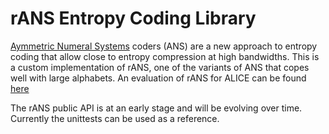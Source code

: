# rANS Entropy Coding Library

[Aymmetric Numeral Systems](https://arxiv.org/abs/1311.2540) coders (ANS) are a new approach to entropy coding that allow close to entropy compression at high bandwidths. This is a custom implementation of rANS, one of the variants of ANS that copes well with large alphabets. An evaluation of rANS for ALICE can be found [here](https://indico.cern.ch/event/773049/contributions/3474364/attachments/1936180/3208584/Layout.pdf) 

The rANS public API is at an early stage and will be evolving over time. Currently the unittests can be used as a reference. 
